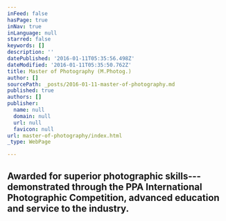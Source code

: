 ```yaml
---
inFeed: false
hasPage: true
inNav: true
inLanguage: null
starred: false
keywords: []
description: ''
datePublished: '2016-01-11T05:35:56.498Z'
dateModified: '2016-01-11T05:35:50.762Z'
title: Master of Photography (M.Photog.)
author: []
sourcePath: _posts/2016-01-11-master-of-photography.md
published: true
authors: []
publisher:
  name: null
  domain: null
  url: null
  favicon: null
url: master-of-photography/index.html
_type: WebPage

---
```

## 

## Awarded for superior photographic skills---demonstrated through the PPA International Photographic Competition, advanced education and service to the industry.